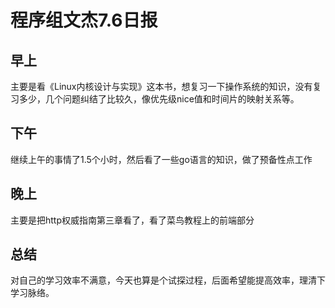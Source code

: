 # 程序组文杰7.6日报

## 早上

主要是看《Linux内核设计与实现》这本书，想复习一下操作系统的知识，没有复习多少，几个问题纠结了比较久，像优先级nice值和时间片的映射关系等。

## 下午

继续上午的事情了1.5个小时，然后看了一些go语言的知识，做了预备性点工作

## 晚上

主要是把http权威指南第三章看了，看了菜鸟教程上的前端部分

## 总结

对自己的学习效率不满意，今天也算是个试探过程，后面希望能提高效率，理清下学习脉络。